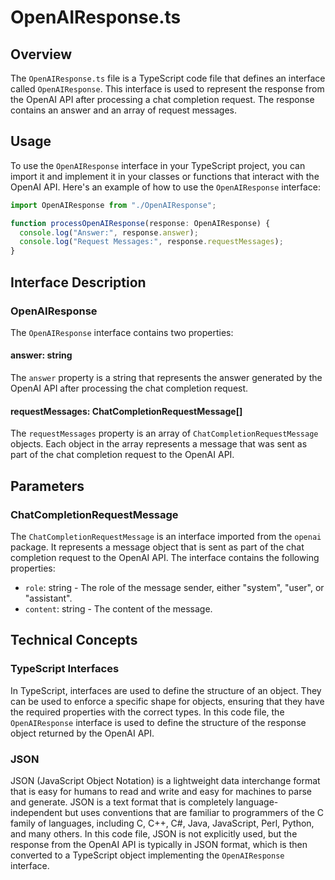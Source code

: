 # OpenAIResponse.ts

## Overview

The `OpenAIResponse.ts` file is a TypeScript code file that defines an interface called `OpenAIResponse`. This interface is used to represent the response from the OpenAI API after processing a chat completion request. The response contains an answer and an array of request messages.

## Usage

To use the `OpenAIResponse` interface in your TypeScript project, you can import it and implement it in your classes or functions that interact with the OpenAI API. Here's an example of how to use the `OpenAIResponse` interface:

```typescript
import OpenAIResponse from "./OpenAIResponse";

function processOpenAIResponse(response: OpenAIResponse) {
  console.log("Answer:", response.answer);
  console.log("Request Messages:", response.requestMessages);
}
```

## Interface Description

### OpenAIResponse

The `OpenAIResponse` interface contains two properties:

#### answer: string

The `answer` property is a string that represents the answer generated by the OpenAI API after processing the chat completion request.

#### requestMessages: ChatCompletionRequestMessage[]

The `requestMessages` property is an array of `ChatCompletionRequestMessage` objects. Each object in the array represents a message that was sent as part of the chat completion request to the OpenAI API.

## Parameters

### ChatCompletionRequestMessage

The `ChatCompletionRequestMessage` is an interface imported from the `openai` package. It represents a message object that is sent as part of the chat completion request to the OpenAI API. The interface contains the following properties:

- `role`: string - The role of the message sender, either "system", "user", or "assistant".
- `content`: string - The content of the message.

## Technical Concepts

### TypeScript Interfaces

In TypeScript, interfaces are used to define the structure of an object. They can be used to enforce a specific shape for objects, ensuring that they have the required properties with the correct types. In this code file, the `OpenAIResponse` interface is used to define the structure of the response object returned by the OpenAI API.

### JSON

JSON (JavaScript Object Notation) is a lightweight data interchange format that is easy for humans to read and write and easy for machines to parse and generate. JSON is a text format that is completely language-independent but uses conventions that are familiar to programmers of the C family of languages, including C, C++, C#, Java, JavaScript, Perl, Python, and many others. In this code file, JSON is not explicitly used, but the response from the OpenAI API is typically in JSON format, which is then converted to a TypeScript object implementing the `OpenAIResponse` interface.